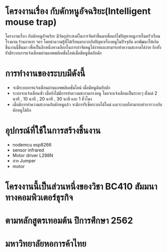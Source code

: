 # โครงงานเรื่อง กับดักหนูอัจฉริยะ(Intelligent mouse trap)

โครงงานเรื่อง กับดักหนูอัจฉริยะ มีวัตถุประสงค์ในการจัดทำขึ้นมาเพื่อแก้ไขปัญหาหนูภายในครัวเรือน โรงแรม ร้านอาหาร ฯลฯ โดยนำความรู้ที่ได้เรียนมาบวกกับปัญหาเรื่องหนูในปัจจุบัน มาพัฒนาให้เกิดชิ้นงานนี้ขึ้นมา เพื่อเป็นอีกหนึ่งทางเลือกในการกำจัดหนูได้ง่ายและสามารถทำความสะอาดได้ง่าย อีกทั้งยังมีระบบการแจ้งเตือนผ่านแอพพลิเคชั่นไลน์เมื่อมีหนูติดกับดัก 


# การทำงานของระบบมีดังนี้ 
- จะมีระบบการแจ้งเตือนผ่านแอพพลิเคชั่นไลน์ เมื่อมีหนูติดกับดัก
- ระบบจะแจ้งเตือนซ้ำ เมื่อยังไม่มีการทำความสะอาดกรงหนู โดยจะแจ้งเตือนเป็นระยะๆ ตั้งแต่ 2 นาที , 10 นาที , 20 นาที , 30 นาที และ 1 ชั่วโมง
- เมื่อมีการทำความสะอาดกับดักหนูแล้ว จะมีการรีเซ็ตระบบได้ใหม่ และระบบก็สามารถทำการวางกับดักหนูได้อีก


# อุปกรณ์ที่ใช้ในการสร้างชิ้นงาน
- nodemcu esp8266
- sensor infrared
- Motor driver L298N
- สาย Jumper
- motor


# โครงงานนี้เป็นส่วนหนึ่งของวิชา BC410 สัมมนาทางคอมพิวเตอร์ธุรกิจ
# ตามหลักสูตรเทอมต้น ปีการศึกษา 2562
# มหาวิทยาลัยหอการค้าไทย

